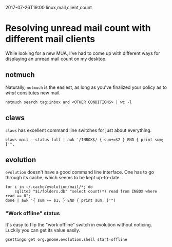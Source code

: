 2017-07-26T19:00 linux,mail,client,count
# Resolving unread mail count with different mail clients

While looking for a new MUA, I've had to come up with different ways for displaying an unread mail count on my desktop.

## notmuch

Naturally, `notmuch` is the easiest, as long as you've finalized your policy as to _what_ consitutes new mail.

    notmuch search tag:inbox and <OTHER CONDITIONS> | wc -l

## claws

`claws` has excellent command line switches for just about everything.

    claws-mail --status-full | awk '/INBOX$/ { sum+=$2 } END { print sum; }'",

## evolution

`evolution` doesn't have a good command line interface. One has to go through its cache, which seems to be kept up-to-date.

    for i in ~/.cache/evolution/mail/*; do
        sqlite3 "$i/folders.db" "select count(*) read from INBOX where read == 0";
    done | awk '{ sum += $1; } END { print sum; }'")

### "Work offline" status

It's easy to flip the "work offline" switch in evolution without noticing. Luckily you can get its value easily.

    gsettings get org.gnome.evolution.shell start-offline
